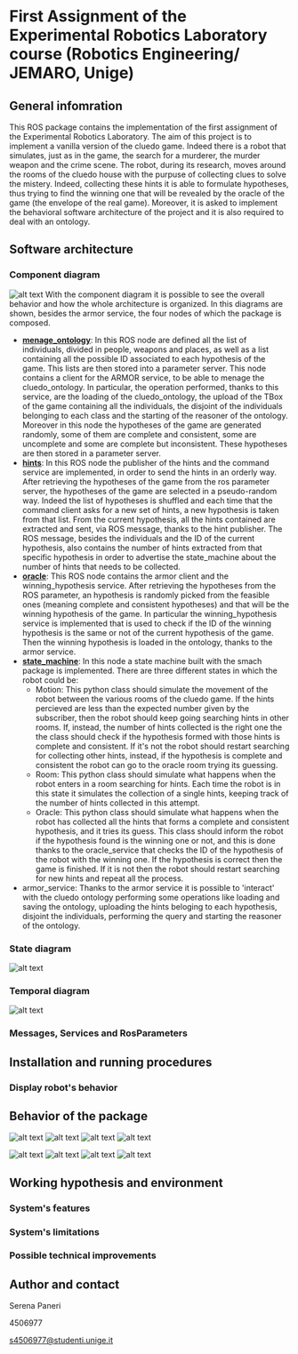 # First Assignment of the Experimental Robotics Laboratory course (Robotics Engineering/ JEMARO, Unige)

## General infomration
This ROS package contains the implementation of the first assignment of the Experimental Robotics Laboratory. The aim of this project is to implement a vanilla version of the cluedo game. 
Indeed there is a robot that simulates, just as in the game, the search for a murderer, the murder weapon and the crime scene.
The robot, during its research, moves around the rooms of the cluedo house with the purpuse of collecting clues to solve the mistery. Indeed, collecting these hints it is able to formulate hypotheses, thus trying to find the winning one that will be revealed by the oracle of the game (the envelope of the real game).
Moreover, it is asked to implement the behavioral software architecture of the project and it is also required to deal with an ontology.

## Software architecture
### Component diagram
![alt text](https://github.com/serenapaneri/exprob_ass1/tree/main/images/component_diagram.jpg)
With the component diagram it is possible to see the overall behavior and how the whole architecture is organized.
In this diagrams are shown, besides the armor service, the four nodes of which the package is composed.

- [**menage_ontology**](https://github.com/serenapaneri/exprob_ass1/tree/main/scripts/menage_ontology.py): In this ROS node are defined all the list of individuals, divided in people, weapons and places, as well as a list containing all the possible ID associated to each hypothesis of the game. This lists are then stored into a parameter server.
This node contains a client for the ARMOR service, to be able to menage the cluedo_ontology.
In particular, the operation performed, thanks to this service, are the loading of the cluedo_ontology, the upload of the TBox of the game containing all the individuals, the disjoint of the individuals belonging to each class and the starting of the reasoner of the ontology.
Moreover in this node the hypotheses of the game are generated randomly, some of them are complete and consistent, some are uncomplete and some are complete but inconsistent. These hypotheses are then stored in a parameter server.
- [**hints**](https://github.com/serenapaneri/exprob_ass1/tree/main/scripts/hints.py): In this ROS node the publisher of the hints and the command service are implemented, in order to send the hints in an orderly way.
After retrieving the hypotheses of the game from the ros parameter server, the hypotheses of the game are selected in a pseudo-random way. Indeed the list of hypotheses is shuffled and each time that the command client asks for a new set of hints, a new hypothesis is taken from that list. From the current hypothesis, all the hints contained are extracted and sent, via ROS message, thanks to the hint publisher. The ROS message, besides the individuals and the ID of the current hypothesis, also contains the number of hints extracted from that specific hypothesis in order to advertise the state_machine about the number of hints that needs to be collected. 
- [**oracle**](https://github.com/serenapaneri/exprob_ass1/tree/main/scripts/oracle.py): This ROS node contains the armor client and the winning_hypothesis service. After retrieving the hypotheses from the ROS parameter, an hypothesis is randomly picked from the feasible ones (meaning complete and consistent hypotheses) and that will be the winning hypothesis of the game. In particular the winning_hypothesis service is implemented that is used to check if the ID of the winning hypothesis is the same or not of the current hypothesis of the game.
Then the winning hypothesis is loaded in the ontology, thanks to the armor service.
- [**state_machine**](https://github.com/serenapaneri/exprob_ass1/tree/main/scripts/state_machine.py): In this node a state machine built with the smach package is implemented.
There are three different states in which the robot could be:
    - Motion: This python class should simulate the movement of the robot between the various rooms of the cluedo game. If the hints percieved are less than the expected number given by the subscriber, then the robot should keep going searching hints in other rooms. If, instead, the number of hints collected is the right one the the class should check if the hypothesis formed with those hints is complete and consistent. If it's not the robot should restart searching for collecting other hints, instead, if the hypothesis is complete and consistent the robot can go to the oracle room trying its guessing.
    - Room: This python class should simulate what happens when the robot enters in a room searching for hints. Each time the robot is in this state it simulates the collection of a single hints, keeping track of the number of hints collected in this attempt.
    - Oracle: This python class should simulate what happens when the robot has collected all the hints that forms a complete and consistent hypothesis, and it tries its guess. This class should inform the robot if the hypothesis found is the winning one or not, and this is done thanks to the oracle_service that checks the ID of the hypothesis of the robot with the winning one. If the hypothesis is correct then the game is finished. If it is not then the robot should restart searching for new hints and repeat all the process.
- armor_service: Thanks to the armor service it is possible to 'interact' with the cluedo ontology performing some operations like loading and saving the ontology, uploading the hints beloging to each hypothesis, disjoint the individuals, performing the query and starting the reasoner of the ontology. 

### State diagram
![alt text](https://github.com/serenapaneri/exprob_ass1/tree/main/images/state_diagram.jpg)

### Temporal diagram
![alt text](https://github.com/serenapaneri/exprob_ass1/tree/main/images/temporal_diagram.jpg)

### Messages, Services and RosParameters



## Installation and running procedures
### Display robot's behavior

## Behavior of the package
![alt text](https://github.com/serenapaneri/exprob_ass1/tree/main/images/motion.png)
![alt text](https://github.com/serenapaneri/exprob_ass1/tree/main/images/room.png)
![alt text](https://github.com/serenapaneri/exprob_ass1/tree/main/images/oracle.png)
![alt text](https://github.com/serenapaneri/exprob_ass1/tree/main/images/game_finished.png)

![alt text](https://github.com/serenapaneri/exprob_ass1/tree/main/images/uncomplete.png)
![alt text](https://github.com/serenapaneri/exprob_ass1/tree/main/images/inconsistent.png)
![alt text](https://github.com/serenapaneri/exprob_ass1/tree/main/images/attempt.png)
![alt text](https://github.com/serenapaneri/exprob_ass1/tree/main/images/winning_hypo.png)


## Working hypothesis and environment

### System's features

### System's limitations

### Possible technical improvements



## Author and contact
Serena Paneri

4506977

s4506977@studenti.unige.it
